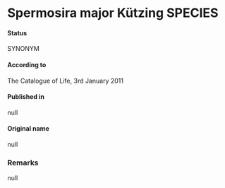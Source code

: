 # Spermosira major Kützing SPECIES

#### Status
SYNONYM

#### According to
The Catalogue of Life, 3rd January 2011

#### Published in
null

#### Original name
null

### Remarks
null